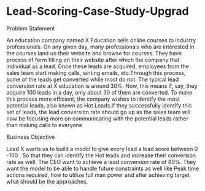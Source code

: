  # Lead-Scoring-Case-Study-Upgrad
Problem Statement

 An education company named X Education sells online courses to industry professionals.
On any given day, many professionals who are interested in the courses land on their website and browse for courses. They have process of form filling on their website after which the company that individual as a lead.
Once these leads are acquired, employees from the sales team start making calls, writing emails, etc.Through this process, some of the leads get converted while most do not. 
The typical lead conversion rate at X education is around 30%. Now, this means if, say, they acquire 100 leads in a day, only about 30 of them are converted. To make this process more efficient, 
the company wishes to identify the most potential leads, also known as Hot Leads.If they successfully identify this set of leads, the lead conversion rate should go up as the sales 
team will now be focusing more on communicating with the potential leads rather than making calls to everyone

Business Objective

Lead X wants us to build a model to give every lead a lead score between 0 -100 . So that they can identify the Hot leads and increase their conversion rate as well. 
The CEO want to achieve a lead conversion rate of 80%.
They want the model to be able to handle future constraints as well like Peak time actions required, how to utilize full man power and after achieving target what should be the approaches.


